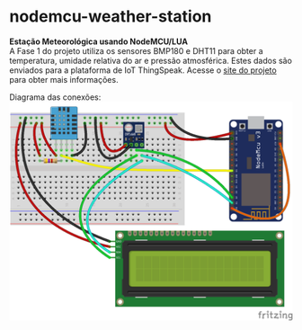 # nodemcu-weather-station
<strong>Estação Meteorológica usando NodeMCU/LUA</strong><br />
A Fase 1 do projeto utiliza os sensores BMP180 e DHT11 para obter a temperatura, umidade relativa do ar e pressão atmosférica. Estes dados são enviados para a plataforma de IoT ThingSpeak. Acesse o <a href="http://www.fatecjd.edu.br/estacao/"  target="_new">site do projeto</a> para obter mais informações.<br />

Diagrama das conexões:
<img align="center" src="nodemcu-estacao-meteorologica.png">
